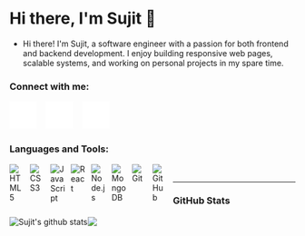 # Hi there, I'm Sujit 👋 



-  Hi there! I'm Sujit, a software engineer with a passion for both frontend and backend development. I enjoy building responsive web pages, scalable systems, and working on personal projects in my spare time.
  

### Connect with me:

[![website](./img/globe-dark.svg)][website]
&nbsp;&nbsp;
[![website](./img/twitter-dark.svg)][twitter]
&nbsp;&nbsp;
[![website](./img/linkedin-dark.svg)][linkedin]
&nbsp;&nbsp;

### Languages and Tools:


[<img align="left" alt="HTML5" width="26px" src="https://cdn.jsdelivr.net/gh/devicons/devicon/icons/html5/html5-original.svg" style="padding-right:10px;" />]()
[<img align="left" alt="CSS3" width="26px" src="https://cdn.jsdelivr.net/gh/devicons/devicon/icons/css3/css3-original.svg" style="padding-right:10px;" />]()
[<img align="left" alt="JavaScript" width="26px" src="https://cdn.jsdelivr.net/gh/devicons/devicon/icons/javascript/javascript-original.svg" style="padding-right:10px;" />]()
[<img align="left" alt="React" width="26px" src="https://cdn.jsdelivr.net/gh/devicons/devicon/icons/react/react-original.svg" style="padding-right:10px;" />]()
[<img align="left" alt="Node.js" width="26px" src="https://cdn.jsdelivr.net/gh/devicons/devicon/icons/nodejs/nodejs-original.svg" style="padding-right:10px;" />]()
[<img align="left" alt="MongoDB" width="26px" src="https://cdn.jsdelivr.net/gh/devicons/devicon/icons/mongodb/mongodb-original.svg" style="padding-right:10px;" />]()
[<img align="left" alt="Git" width="26px" src="https://cdn.jsdelivr.net/gh/devicons/devicon/icons/git/git-original.svg" style="padding-right:10px;" />]()
[<img align="left" alt="GitHub" width="26px" src="https://user-images.githubusercontent.com/3369400/139447912-e0f43f33-6d9f-45f8-be46-2df5bbc91289.png" style="padding-right:10px;" />]()

<br />


---



### GitHub Stats

  <img align="center" src="https://github-readme-stats.vercel.app/api?username=sujitIwale&show_icons=true&include_all_commits=true&theme=buefy&hide_border=true" alt="Sujit's github stats" /><img align="center" src="https://github-readme-stats.vercel.app/api/top-langs/?username=sujitIwale&layout=compact&theme=buefy&hide_border=true" />

</p>


[website]: https://www.sujitiwale.info/
[twitter]: https://twitter.com/sujitIwale
[linkedin]: https://www.linkedin.com/in/sujit-iwale-61b852154
